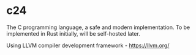 # c24
The C programming language, a safe and modern implementation.
To be implemented in Rust initially, will be self-hosted later.

Using LLVM compiler development framework - https://llvm.org/
